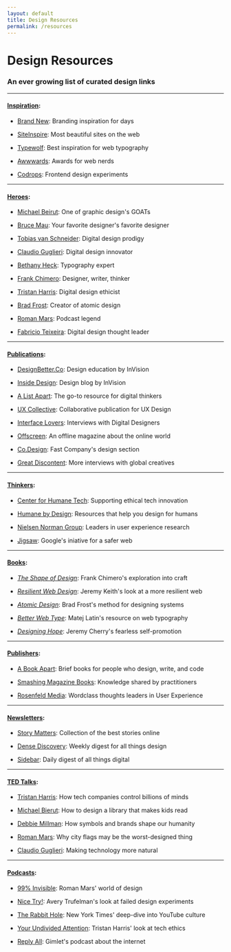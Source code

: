 ```yaml
---
layout: default
title: Design Resources
permalink: /resources
---
```


# Design Resources

### An ever growing list of curated design links

---

#### [Inspiration](#inspiration):

- [Brand New](https://www.underconsideration.com/brandnew/): Branding inspiration for days

- [SiteInspire](https://www.siteinspire.com/): Most beautiful sites on the web

- [Typewolf](https://www.typewolf.com/): Best inspiration for web typography

- [Awwwards](https://www.awwwards.com/websites/): Awards for web nerds

- [Codrops](https://tympanus.net/codrops/): Frontend design experiments

---

#### [Heroes](#heroes):

- [Michael Beirut](https://www.pentagram.com/about/michael-bierut): One of graphic design's GOATs

- [Bruce Mau](https://brucemaustudio.com/): Your favorite designer's favorite designer

- [Tobias van Schneider](https://vanschneider.com/): Digital design prodigy

- [Claudio Guglieri](https://guglieri.com/): Digital design innovator

- [Bethany Heck](https://heckhouse.com/): Typography expert

- [Frank Chimero](https://frankchimero.com/): Designer, writer, thinker

- [Tristan Harris](https://www.tristanharris.com/): Digital design ethicist

- [Brad Frost](https://bradfrost.com/): Creator of atomic design

- [Roman Mars](https://www.romanmars.com/): Podcast legend

- [Fabricio Teixeira](https://fabricio.work/): Digital design thought leader

---
  
#### [Publications](#publications):

- [DesignBetter.Co](https://www.designbetter.co/): Design education by InVision

- [Inside Design](https://www.invisionapp.com/inside-design/): Design blog by InVision

- [A List Apart](https://alistapart.com/): The go-to resource for digital thinkers

- [UX Collective](https://uxdesign.cc/): Collaborative publication for UX Design

- [Interface Lovers](https://www.loversmagazine.com/): Interviews with Digital Designers

- [Offscreen](https://www.offscreenmag.com/): An offline magazine about the online world

- [Co.Design](https://www.fastcompany.com/co-design): Fast Company's design section

- [Great Discontent](https://thegreatdiscontent.com/): More interviews with global creatives

---
  
#### [Thinkers](#thinkers):

- [Center for Humane Tech](https://www.humanetech.com/): Supporting ethical tech innovation

- [Humane by Design](https://humanebydesign.com/): Resources that help you design for humans

- [Nielsen Norman Group](https://humanebydesign.com/): Leaders in user experience research

- [Jigsaw](https://jigsaw.google.com/): Google's iniative for a safer web

---
  
#### [Books](#books):

- [_The Shape of Design_](https://shapeofdesignbook.com/): Frank Chimero's exploration into craft

- [_Resilient Web Design_](https://resilientwebdesign.com/): Jeremy Keith's look at a more resilient web

- [_Atomic Design_](https://atomicdesign.bradfrost.com/): Brad Frost's method for designing systems

- [_Better Web Type_](https://betterwebtype.com/web-typography-book/): Matej Latin's resource on web typography

- [_Designing Hope_](https://www.hopeful.design/): Jeremy Cherry's fearless self-promotion

---
  
#### [Publishers](#publishers):

- [A Book Apart](https://abookapart.com/): Brief books for people who design, write, and code

- [Smashing Magazine Books](https://www.smashingmagazine.com/printed-books/): Knowledge shared by practitioners

- [Rosenfeld Media](https://rosenfeldmedia.com/books/): Wordclass thoughts leaders in User Experience

---

#### [Newsletters](#newsletters):

- [Story Matters](https://storymatters.com/): Collection of the best stories online

- [Dense Discovery](https://www.densediscovery.com/): Weekly digest for all things design

- [Sidebar](https://sidebar.io/): Daily digest of all things digital

---
  
#### [TED Talks](#talks):

- [Tristan Harris](https://www.ted.com/talks/tristan_harris_how_a_handful_of_tech_companies_control_billions_of_minds_every_day): How tech companies control billions of minds

- [Michael Bierut](https://www.ted.com/talks/michael_bierut_how_to_design_a_library_that_makes_kids_want_to_read): How to design a library that makes kids read

- [Debbie Millman](https://www.ted.com/talks/debbie_millman_how_symbols_and_brands_shape_our_humanity): How symbols and brands shape our humanity

- [Roman Mars](https://www.ted.com/talks/roman_mars_why_city_flags_may_be_the_worst_designed_thing_you_ve_never_noticed): Why city flags may be the worst-designed thing

- [Claudio Guglieri](https://www.youtube.com/watch?v=njcpgtnyKRk): Making technology more natural

---
  
#### [Podcasts](#podcasts):

- [99% Invisible](https://99percentinvisible.org/): Roman Mars' world of design

- [Nice Try!](https://podcasts.voxmedia.com/show/nice-try): Avery Trufelman's look at failed design experiments

- [The Rabbit Hole](https://www.nytimes.com/column/rabbit-hole): New York Times' deep-dive into YouTube culture

- [Your Undivided Attention](https://www.humanetech.com/podcast): Tristan Harris' look at tech ethics

- [Reply All](https://gimletmedia.com/shows/reply-all): Gimlet's podcast about the internet
